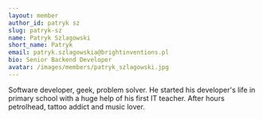 ```yaml
---
layout: member
author_id: patryk sz
slug: patryk-sz
name: Patryk Szlagowski
short_name: Patryk
email: patryk.szlagowskia@brightinventions.pl
bio: Senior Backend Developer  
avatar: /images/members/patryk_szlagowski.jpg
---
```

Software developer, geek, problem solver. He started his developer's life in primary school with a huge help of his first IT teacher. After hours petrolhead, tattoo addict and music lover. 
